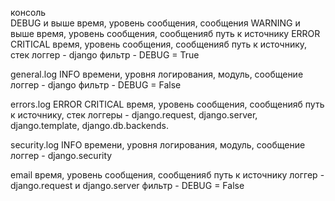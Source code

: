 консоль  
DEBUG и выше
время, уровень сообщения, сообщения
WARNING и выше
время, уровень сообщения, сообщенияб путь к источнику
ERROR CRITICAL
время, уровень сообщения, сообщенияб путь к источнику, стек
логгер - django
фильтр - DEBUG = True

general.log
INFO
времени, уровня логирования, модуль, сообщение
логгер - django
фильтр - DEBUG = False

errors.log
ERROR CRITICAL
время, уровень сообщения, сообщенияб путь к источнику, стек
логгеры - django.request, django.server, django.template, django.db.backends.

security.log
INFO
времени, уровня логирования, модуль, сообщение
логгер - django.security

email
время, уровень сообщения, сообщенияб путь к источнику
логгер - django.request и django.server
фильтр - DEBUG = False

